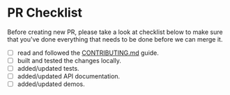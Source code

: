 # PR Checklist
Before creating new PR, please take a look at checklist below to make sure that you've done everything that needs to be done before we can merge it.

 - [ ] read and followed the [CONTRIBUTING.md](https://github.com/valor-software/ngx-bootstrap/blob/development/CONTRIBUTING.md) guide.
 - [ ] built and tested the changes locally.
 - [ ] added/updated tests.
 - [ ] added/updated API documentation.
 - [ ] added/updated demos.
